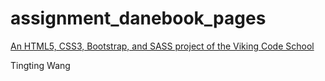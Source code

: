 # assignment_danebook_pages

[An HTML5, CSS3, Bootstrap, and SASS project of the Viking Code School](http://www.vikingcodeschool.com)

Tingting Wang
